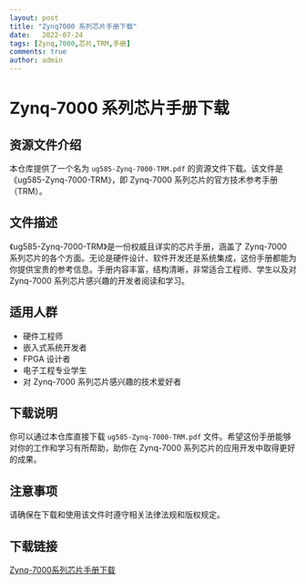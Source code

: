 ```yaml
---
layout: post
title: "Zynq7000 系列芯片手册下载"
date:   2022-07-24
tags: [Zynq,7000,芯片,TRM,手册]
comments: true
author: admin
---
```

# Zynq-7000 系列芯片手册下载

## 资源文件介绍

本仓库提供了一个名为 `ug585-Zynq-7000-TRM.pdf` 的资源文件下载。该文件是《ug585-Zynq-7000-TRM》，即 Zynq-7000 系列芯片的官方技术参考手册（TRM）。

## 文件描述

《ug585-Zynq-7000-TRM》是一份权威且详实的芯片手册，涵盖了 Zynq-7000 系列芯片的各个方面。无论是硬件设计、软件开发还是系统集成，这份手册都能为你提供宝贵的参考信息。手册内容丰富，结构清晰，非常适合工程师、学生以及对 Zynq-7000 系列芯片感兴趣的开发者阅读和学习。

## 适用人群

- 硬件工程师
- 嵌入式系统开发者
- FPGA 设计者
- 电子工程专业学生
- 对 Zynq-7000 系列芯片感兴趣的技术爱好者

## 下载说明

你可以通过本仓库直接下载 `ug585-Zynq-7000-TRM.pdf` 文件。希望这份手册能够对你的工作和学习有所帮助，助你在 Zynq-7000 系列芯片的应用开发中取得更好的成果。

## 注意事项

请确保在下载和使用该文件时遵守相关法律法规和版权规定。

## 下载链接

[Zynq-7000系列芯片手册下载](https://pan.quark.cn/s/da4359ea1842)